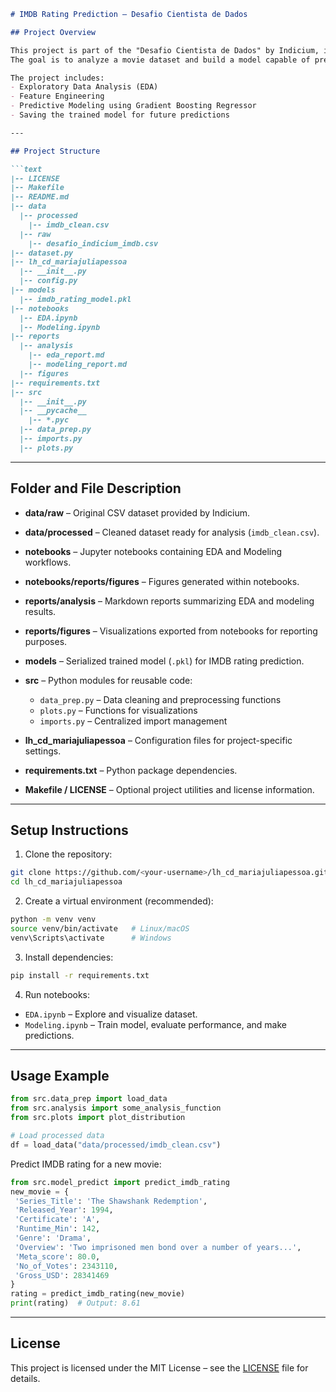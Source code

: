 ````markdown
# IMDB Rating Prediction – Desafio Cientista de Dados

## Project Overview

This project is part of the "Desafio Cientista de Dados" by Indicium, in collaboration with the PProductions studio.  
The goal is to analyze a movie dataset and build a model capable of predicting IMDB ratings based on movie characteristics such as runtime, genre, certificate, overview, votes, gross revenue, and meta scores.

The project includes:
- Exploratory Data Analysis (EDA)
- Feature Engineering
- Predictive Modeling using Gradient Boosting Regressor
- Saving the trained model for future predictions

---

## Project Structure

```text
|-- LICENSE
|-- Makefile
|-- README.md
|-- data
  |-- processed
    |-- imdb_clean.csv
  |-- raw
    |-- desafio_indicium_imdb.csv
|-- dataset.py
|-- lh_cd_mariajuliapessoa
  |-- __init__.py
  |-- config.py
|-- models
  |-- imdb_rating_model.pkl
|-- notebooks
  |-- EDA.ipynb
  |-- Modeling.ipynb
|-- reports
  |-- analysis
    |-- eda_report.md
    |-- modeling_report.md
  |-- figures
|-- requirements.txt
|-- src
  |-- __init__.py
  |-- __pycache__
    |-- *.pyc
  |-- data_prep.py
  |-- imports.py
  |-- plots.py
````

---

## Folder and File Description

* **data/raw** – Original CSV dataset provided by Indicium.
* **data/processed** – Cleaned dataset ready for analysis (`imdb_clean.csv`).
* **notebooks** – Jupyter notebooks containing EDA and Modeling workflows.
* **notebooks/reports/figures** – Figures generated within notebooks.
* **reports/analysis** – Markdown reports summarizing EDA and modeling results.
* **reports/figures** – Visualizations exported from notebooks for reporting purposes.
* **models** – Serialized trained model (`.pkl`) for IMDB rating prediction.
* **src** – Python modules for reusable code:

  * `data_prep.py` – Data cleaning and preprocessing functions
  * `plots.py` – Functions for visualizations
  * `imports.py` – Centralized import management
* **lh\_cd\_mariajuliapessoa** – Configuration files for project-specific settings.
* **requirements.txt** – Python package dependencies.
* **Makefile / LICENSE** – Optional project utilities and license information.

---

## Setup Instructions

1. Clone the repository:

```bash
git clone https://github.com/<your-username>/lh_cd_mariajuliapessoa.git
cd lh_cd_mariajuliapessoa
```

2. Create a virtual environment (recommended):

```bash
python -m venv venv
source venv/bin/activate   # Linux/macOS
venv\Scripts\activate      # Windows
```

3. Install dependencies:

```bash
pip install -r requirements.txt
```

4. Run notebooks:

* `EDA.ipynb` – Explore and visualize dataset.
* `Modeling.ipynb` – Train model, evaluate performance, and make predictions.

---

## Usage Example

```python
from src.data_prep import load_data
from src.analysis import some_analysis_function
from src.plots import plot_distribution

# Load processed data
df = load_data("data/processed/imdb_clean.csv")
```

Predict IMDB rating for a new movie:

```python
from src.model_predict import predict_imdb_rating
new_movie = {
 'Series_Title': 'The Shawshank Redemption',
 'Released_Year': 1994,
 'Certificate': 'A',
 'Runtime_Min': 142,
 'Genre': 'Drama',
 'Overview': 'Two imprisoned men bond over a number of years...',
 'Meta_score': 80.0,
 'No_of_Votes': 2343110,
 'Gross_USD': 28341469
}
rating = predict_imdb_rating(new_movie)
print(rating)  # Output: 8.61
```

---

## License

This project is licensed under the MIT License – see the [LICENSE](LICENSE) file for details.

```
